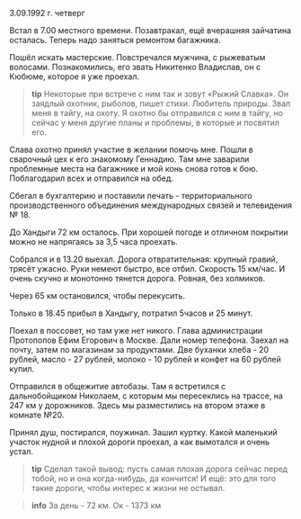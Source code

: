 3.09.1992 г. четверг

Встал в 7.00 местного времени. 
Позавтракал, ещё вчерашняя зайчатина осталась. 
Теперь надо заняться ремонтом багажника.

Пошёл искать мастерские. 
Повстречался мужчина, с рыжеватым волосами. 
Познакомились, его звать Никитенко Владислав, он с Кюбюме, которое я уже проехал. 
> **tip**
Некоторые при встрече с ним так и зовут «Рыжий Славка». Он заядлый охотник, рыболов, пишет стихи. Любитель природы. 
Звал меня в тайгу, на охоту. 
Я охотно бы отправился с ним в тайгу, но сейчас у меня другие планы и проблемы, в которые и посвятил его.

Слава охотно принял участие в желании помочь мне. 
Пошли в сварочный цех к его знакомому Геннадию. Там мне заварили проблемные места на багажнике и мой конь снова готов к бою. 
Поблагодарил всех и отправился на обед. 

Сбегал в бухгалтерию и поставили печать - территориального производственного объединения международных связей и телевидения № 18.

До Хандыги 72 км осталось. 
При хорошей погоде и отличном покрытии можно не напрягаясь за 3,5 часа проехать.

Собрался и в 13.20 выехал. 
Дорога отвратительная: крупный гравий, трясёт ужасно. Руки немеют быстро, все отбил. 
Скорость 15 км/час. 
И очень скучно и монотонно тянется дорога. Ровная, без холмиков. 

Через 65 км остановился, чтобы перекусить. 

Только в 18.45 прибыл в Хандыгу, потратил 5часов и 25 минут.

Поехал в поссовет, но там уже нет никого. 
Глава администрации Протопопов Ефим Егорович в Москве. 
Дали номер телефона. 
Заехал на почту, затем по магазинам за продуктами. 
Две буханки хлеба - 20 рублей, масло - 27 рублей, молоко - 10 рублей и конфет на 60 рублей купил. 

Отправился в общежитие автобазы. 
Там я встретился с дальнобойщиком Николаем, с которым мы пересеклись на трассе, на 247 км у дорожников. 
Здесь мы разместились на втором этаже в комнате №20.

Принял душ, постирался, поужинал. 
Зашил куртку. 
Какой маленький участок нудной и плохой дороги проехал, а как вымотался и очень устал. 
> **tip**
Сделал такой вывод: пусть самая плохая дорога сейчас перед тобой, но и она когда-нибудь, да кончится! 
>И ещё: это для того такие дороги, чтобы интерес к жизни не остывал.

> **info**
За день - 72 км. Ок - 1373 км